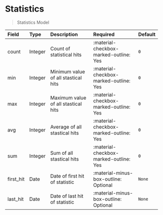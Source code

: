 [comment]: # (AUTOGENERATED MARKDOWN CONTENT. UPDATES TO ODM DOCUMENTATION SHOULD BE DONE THROUGH ASSEMBLYLINE-BASE REPO!)
# Statistics
> Statistics Model

| Field | Type | Description | Required | Default |
| :--- | :--- | :--- | :--- | :--- |
| count | Integer | Count of statistical hits | :material-checkbox-marked-outline: Yes | `0` |
| min | Integer | Minimum value of all stastical hits | :material-checkbox-marked-outline: Yes | `0` |
| max | Integer | Maximum value of all stastical hits | :material-checkbox-marked-outline: Yes | `0` |
| avg | Integer | Average of all stastical hits | :material-checkbox-marked-outline: Yes | `0` |
| sum | Integer | Sum of all stastical hits | :material-checkbox-marked-outline: Yes | `0` |
| first_hit | Date | Date of first hit of statistic | :material-minus-box-outline: Optional | `None` |
| last_hit | Date | Date of last hit of statistic | :material-minus-box-outline: Optional | `None` |


